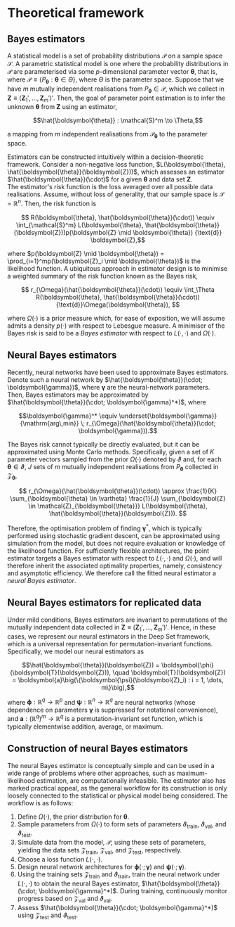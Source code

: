 # Theoretical framework

## Bayes estimators

A statistical model is a set of probability distributions $\mathcal{P}$ on a sample space $\mathcal{S}$. A parametric statistical model is one where the probability distributions in $\mathcal{P}$ are parameterised via some $p$-dimensional parameter vector $\boldsymbol{\theta}$, that is, where $\mathcal{P} \equiv \{P_{\boldsymbol{\theta}} : \boldsymbol{\theta} \in \Theta\}$, where $\Theta$ is the parameter space. Suppose that we have $m$ mutually independent realisations from $P_{\boldsymbol{\theta}} \in \mathcal{P}$, which we collect in $\boldsymbol{Z} \equiv (\boldsymbol{Z}_1',\dots,\boldsymbol{Z}_m')'$. Then, the goal of parameter point estimation is to infer the unknown $\boldsymbol{\theta}$ from $\boldsymbol{Z}$ using an estimator,
```math
\hat{\boldsymbol{\theta}} : \mathcal{S}^m \to \Theta,
```
a mapping from $m$ independent realisations from $\mathcal{P}_{\boldsymbol{\theta}}$ to the parameter space.

Estimators can be constructed intuitively within a decision-theoretic framework.
Consider a non-negative loss function, $L(\boldsymbol{\theta}, \hat{\boldsymbol{\theta}}(\boldsymbol{Z}))$, which assesses an estimator $\hat{\boldsymbol{\theta}}(\cdot)$ for a given $\boldsymbol{\theta}$ and data set $\boldsymbol{Z}$.  
 The estimator's risk function is the loss averaged over all possible data realisations. Assume, without loss of generality, that our sample space is $\mathcal{S} = \mathbb{R}^n$. Then, the risk function is

```math
 R(\boldsymbol{\theta}, \hat{\boldsymbol{\theta}}(\cdot)) \equiv \int_{\mathcal{S}^m}  L(\boldsymbol{\theta}, \hat{\boldsymbol{\theta}}(\boldsymbol{Z}))p(\boldsymbol{Z} \mid \boldsymbol{\theta}) {\text{d}} \boldsymbol{Z},
```

where $p(\boldsymbol{Z} \mid \boldsymbol{\theta}) = \prod_{i=1}^mp(\boldsymbol{Z}_i \mid \boldsymbol{\theta})$ is the likelihood function. A ubiquitous approach in estimator design is to minimise a weighted summary of the risk function known as the Bayes risk,

```math
 r_{\Omega}(\hat{\boldsymbol{\theta}}(\cdot))
 \equiv \int_\Theta R(\boldsymbol{\theta}, \hat{\boldsymbol{\theta}}(\cdot)) {\text{d}}\Omega(\boldsymbol{\theta}),  
```

where $\Omega(\cdot)$ is a prior measure which, for ease of exposition, we will assume admits a density $p(\cdot)$ with respect to Lebesgue measure. A minimiser of the Bayes risk is said to be a *Bayes estimator* with respect to $L(\cdot,\cdot)$ and $\Omega(\cdot)$.

## Neural Bayes estimators

 Recently, neural networks have been used to approximate Bayes estimators. Denote such a neural network by $\hat{\boldsymbol{\theta}}(\cdot; \boldsymbol{\gamma})$, where $\boldsymbol{\gamma}$ are the neural-network parameters.  
Then, Bayes estimators may be approximated by $\hat{\boldsymbol{\theta}}(\cdot; \boldsymbol{\gamma}^*)$, where
```math
\boldsymbol{\gamma}^*
\equiv
\underset{\boldsymbol{\gamma}}{\mathrm{arg\,min}} \; r_{\Omega}(\hat{\boldsymbol{\theta}}(\cdot; \boldsymbol{\gamma})).
```

The Bayes risk cannot typically be directly evaluated, but it can be approximated using Monte Carlo methods. Specifically, given a set of $K$ parameter vectors sampled from the prior $\Omega(\cdot)$ denoted by $\vartheta$  and, for each $\boldsymbol{\theta} \in \vartheta$, $J$ sets of $m$ mutually independent realisations from $P_{\boldsymbol{\theta}}$ collected in $\mathcal{Z}_{\boldsymbol{\theta}}$,

```math
 r_{\Omega}(\hat{\boldsymbol{\theta}}(\cdot))
 \approx
\frac{1}{K} \sum_{\boldsymbol{\theta} \in \vartheta} \frac{1}{J} \sum_{\boldsymbol{Z} \in \mathcal{Z}_{\boldsymbol{\theta}}} L(\boldsymbol{\theta}, \hat{\boldsymbol{\theta}}(\boldsymbol{Z})).  
```

Therefore, the optimisation problem of finding $\boldsymbol{\gamma}^*$, which is typically performed using stochastic gradient descent, can be approximated using simulation from the model, but does not require evaluation or knowledge of the likelihood function. For sufficiently flexible architectures, the point estimator targets a Bayes estimator with respect to $L(\cdot, \cdot)$ and $\Omega(\cdot)$, and will therefore inherit the associated optimality properties, namely, consistency and asymptotic efficiency. We therefore call the fitted neural estimator a *neural Bayes estimator*.


## Neural Bayes estimators for replicated data

Under mild conditions, Bayes estimators are invariant to permutations of the mutually independent data collected in $\boldsymbol{Z} \equiv (\boldsymbol{Z}_1',\dots,\boldsymbol{Z}_m')'$. Hence, in these cases, we represent our neural estimators in the Deep Set framework, which is a universal representation for permutation-invariant functions. Specifically, we model our neural estimators as

```math
\hat{\boldsymbol{\theta}}(\boldsymbol{Z}) = \boldsymbol{\phi}(\boldsymbol{T}(\boldsymbol{Z})), \quad \boldsymbol{T}(\boldsymbol{Z})  
= \boldsymbol{a}\big(\{\boldsymbol{\psi}(\boldsymbol{Z}_i) : i = 1, \dots, m\}\big),
```
where $\boldsymbol{\phi}: \mathbb{R}^{q} \to \mathbb{R}^p$ and $\boldsymbol{\psi}: \mathbb{R}^{n} \to \mathbb{R}^q$ are neural networks (whose dependence on parameters $\boldsymbol{\gamma}$ is suppressed for notational convenience), and $\boldsymbol{a}: (\mathbb{R}^q)^m \to \mathbb{R}^q$ is a permutation-invariant set function, which is typically elementwise addition, average, or maximum.


## Construction of neural Bayes estimators

The neural Bayes estimator is conceptually simple and can be used in a wide range of problems where other approaches, such as maximum-likelihood estimation, are computationally infeasible. The estimator also has marked practical appeal, as the general workflow for its construction is only loosely connected to the statistical or physical model being considered. The workflow is as follows:

  1. Define $\Omega(\cdot)$, the prior distribution for $\boldsymbol{\theta}$.
  1. Sample parameters from $\Omega(\cdot)$ to form sets of parameters $\vartheta_{\text{train}}$, $\vartheta_{\text{val}}$, and $\vartheta_{\text{test}}$.
  1.  Simulate data from the model, $\mathcal{P}$, using these sets of parameters, yielding the data sets $\mathcal{Z}_{\text{train}}$, $\mathcal{Z}_{\text{val}}$, and $\mathcal{Z}_{\text{test}}$, respectively.
  1. Choose a loss function $L(\cdot, \cdot)$.
  1. Design neural network architectures for $\boldsymbol{\phi}(\cdot; \boldsymbol{\gamma})$ and $\boldsymbol{\psi}(\cdot; \boldsymbol{\gamma})$.
  1. Using the training sets $\mathcal{Z}_{\textrm{train}}$ and $\vartheta_{\text{train}}$, train the neural network under $L(\cdot,\cdot)$ to obtain the neural Bayes estimator, $\hat{\boldsymbol{\theta}}(\cdot; \boldsymbol{\gamma}^*)$. During training, continuously monitor progress based on $\mathcal{Z}_{\textrm{val}}$ and $\vartheta_{\text{val}}$.
  1. Assess $\hat{\boldsymbol{\theta}}(\cdot; \boldsymbol{\gamma}^*)$ using $\mathcal{Z}_\textrm{test}$ and $\vartheta_{\text{test}}$.
